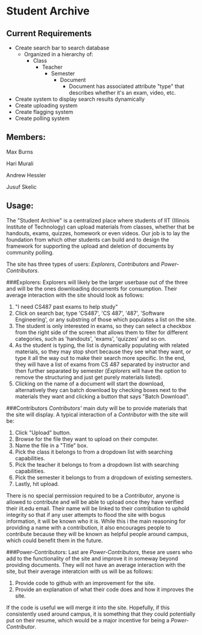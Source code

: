 Student Archive
=====================

Current Requirements
----------------------
+ Create search bar to search database
	+ Organized in a hierarchy of:
		+ Class
			+ Teacher
				+ Semester
					+ Document
						+ Document has associated attribute "type" that describes whether it's an exam, video, etc.
+ Create system to display search results dynamically
+ Create uploading system
+ Create flagging system
+ Create polling system

Members:
------------
Max Burns

Hari Murali

Andrew Hessler

Jusuf Skelic

Usage:
-----------
The "Student Archive" is a centralized place where students of IIT (Illinois Institute of Technology) can upload materials from classes, whether that be handouts, exams, quizzes, homework or even videos. Our job is to lay the foundation from which other students can build and to design the framework for supporting the upload and deletion of documents by community polling.

The site has three types of users: *Explorers*, *Contributors* and *Power-Contributors*.

###Explorers:
Explorers will likely be the larger userbase out of the three and will be the ones downloading documents for consumption. Their average interaction with the site should look as follows:

1. "I need CS487 past exams to help study"
2. Click on search bar, type 'CS487', 'CS 487', '487', 'Software Engineering', or any substring of those which populates a list on the site.
3. The student is only interested in exams, so they can select a checkbox from the right side of the screen that allows them to filter for different categories, such as 'handouts', 'exams', 'quizzes' and so on.
4. As the student is typing, the list is dynamically populating with related materials, so they may stop short because they see what they want, or type it all the way out to make their search more specific. In the end, they will have a list of exams from CS 487 separated by instructor and then further separated by semester (*Explorers* will have the option to remove the structuring and just get purely materials listed).
5. Clicking on the name of a document will start the download, alternatively they can batch download by checking boxes next to the materials they want and clicking a button that says "Batch Download".

###Contributors
*Contributors'* main duty will be to provide materials that the site will display. A typical interaction of a *Contributor* with the site will be:

1. Click "Upload" button.
2. Browse for the file they want to upload on their computer.
3. Name the file in a "Title" box.
4. Pick the class it belongs to from a dropdown list with searching capabilities.
5. Pick the teacher it belongs to from a dropdown list with searching capabilities.
6. Pick the semester it belongs to from a dropdown of existing semesters.
7. Lastly, hit upload.

There is no special permission required to be a *Contributor*, anyone is allowed to contribute and will be able to upload once they have verified their iit.edu email. Their name will be linked to their contribution to uphold integrity so that if any user attempts to flood the site with bogus information, it will be known who it is. While this i the main reasoning for providing a name with a contribution, it also encourages people to contribute because they will be known as helpful people around campus, which could benefit them in the future.

###Power-Contributors:
Last are *Power-Contributors*, these are users who add to the functionality of the site and improve it in someway beyond providing documents. They will not have an average interaction with the site, but their average interatcion with us will be as follows:
1. Provide code to github with an improvement for the site.
2. Provide an explanation of what their code does and how it improves the site.

If the code is useful we will merge it into the site. Hopefully, if this consistently used around campus, it is something that they could potentially put on their resume, which would be a major incentive for being a *Power-Contributor*.
